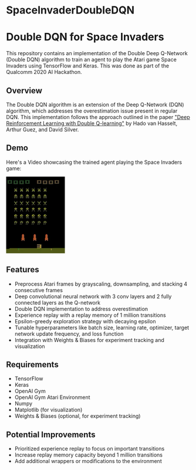 # SpaceInvaderDoubleDQN

# Double DQN for Space Invaders

This repository contains an implementation of the Double Deep Q-Network (Double DQN) algorithm to train an agent to play the Atari game Space Invaders using TensorFlow and Keras. This was done as part of the Qualcomm 2020 AI Hackathon.

## Overview

The Double DQN algorithm is an extension of the Deep Q-Network (DQN) algorithm, which addresses the overestimation issue present in regular DQN. This implementation follows the approach outlined in the paper ["Deep Reinforcement Learning with Double Q-learning"](https://arxiv.org/abs/1509.06461) by Hado van Hasselt, Arthur Guez, and David Silver.

## Demo

Here's a Video showcasing the trained agent playing the Space Invaders game:

[![Watch the video](spaceinvaderdemo.png)](spaceinvader.mp4)


## Features

- Preprocess Atari frames by grayscaling, downsampling, and stacking 4 consecutive frames
- Deep convolutional neural network with 3 conv layers and 2 fully connected layers as the Q-network
- Double DQN implementation to address overestimation
- Experience replay with a replay memory of 1 million transitions
- Epsilon-greedy exploration strategy with decaying epsilon
- Tunable hyperparameters like batch size, learning rate, optimizer, target network update frequency, and loss function
- Integration with Weights & Biases for experiment tracking and visualization

## Requirements

- TensorFlow
- Keras
- OpenAI Gym
- OpenAI Gym Atari Environment
- Numpy
- Matplotlib (for visualization)
- Weights & Biases (optional, for experiment tracking)

## Potential Improvements

- Prioritized experience replay to focus on important transitions
- Increase replay memory capacity beyond 1 million transitions
- Add additional wrappers or modifications to the environment
